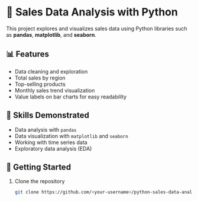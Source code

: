 # 🧾 Sales Data Analysis with Python

This project explores and visualizes sales data using Python libraries such as **pandas**, **matplotlib**, and **seaborn**.

## 📊 Features
- Data cleaning and exploration
- Total sales by region
- Top-selling products
- Monthly sales trend visualization
- Value labels on bar charts for easy readability

## 🧠 Skills Demonstrated
- Data analysis with `pandas`
- Data visualization with `matplotlib` and `seaborn`
- Working with time series data
- Exploratory data analysis (EDA)

## 🏁 Getting Started
1. Clone the repository  
   ```bash
   git clone https://github.com/<your-username>/python-sales-data-analysis.git
